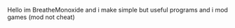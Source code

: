 Hello im BreatheMonoxide and i make simple but useful programs and i mod games (mod not cheat)
<!---
breathemonoxide/breathemonoxide is a ✨ special ✨ repository because its `README.md` (this file) appears on your GitHub profile.
You can click the Preview link to take a look at your changes.
--->
